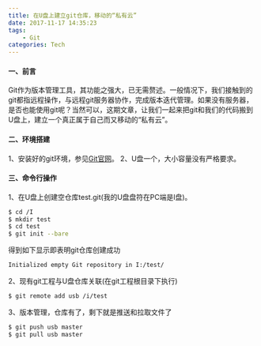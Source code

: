 ```yaml
---
title: 在U盘上建立git仓库，移动的“私有云”
date: 2017-11-17 14:35:23
tags:
    - Git
categories: Tech
---
```

#### 一、前言
Git作为版本管理工具，其功能之强大，已无需赘述。一般情况下，我们接触到的git都指远程操作，与远程git服务器协作，完成版本迭代管理。如果没有服务器，是否也能使用git呢？当然可以，这期文章，让我们一起来把git和我们的代码搬到U盘上，建立一个真正属于自己而又移动的“私有云”。
#### 二、环境搭建
1、安装好的git环境，参见[Git官网][1]。
2、U盘一个，大小容量没有严格要求。

#### 三、命令行操作
1、在U盘上创建空仓库test.git(我的U盘盘符在PC端是I盘)。

``` bash
$ cd /I
$ mkdir test
$ cd test
$ git init --bare 
```
得到如下显示即表明git仓库创建成功
``` bash
Initialized empty Git repository in I:/test/
```

2、现有git工程与U盘仓库关联(在git工程根目录下执行)

``` bash
$ git remote add usb /i/test
```

3、版本管理，仓库有了，剩下就是推送和拉取文件了

``` bash
$ git push usb master
$ git pull usb master
```


[1]: https://git-scm.com/